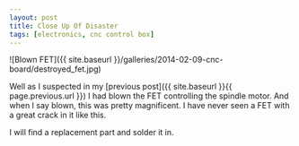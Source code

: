 ```yaml
---
layout: post
title: Close Up Of Disaster
tags: [electronics, cnc control box]
---
```

![Blown FET]({{ site.baseurl }}/galleries/2014-02-09-cnc-board/destroyed_fet.jpg)

Well as I suspected in my [previous post]({{ site.baseurl }}{{ page.previous.url }}) I had blown the FET controlling the spindle motor. And when I say blown, this was pretty magnificent. I have never seen a FET with a great crack in it like this.
 
I will find a replacement part and solder it in.

